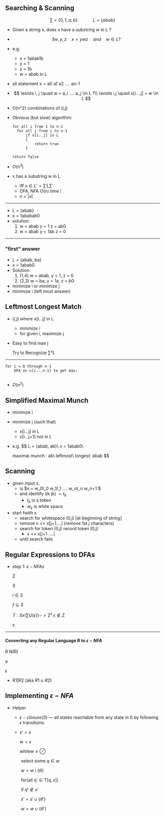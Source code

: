 ## Searching & Scanning

$$
\sum = \{0,1,a,b\}   \quad\quad\quad	L = \{abab\}
$$

- Given a string x, does x have a substring w in L ?

- $$
  \exists w,y,z \quad x =  ywz \quad and \quad w\in L?
  $$

- e.g.

  -  x = 1abab1b
  -  y = 1 
  -  z = 1b
  -  w = abab in L

- all statement x = a0 a1 a2 …. an-1

- $$
  \exists i, j \quad w = a_i .... a_j \in L ?\\
  \exists i,j \quad x[i....j] = w \in L
  $$

- O(n^2) combinations of (i,j)

- Obvious (but slow) algorithm:

  ```
  for all i from 1 to n-1
  	for all j from i to n-1
  		if x[i..j] in L
  		{
            return true
  		}

  return false
  ```

- $O(n^3)$

- x has a substring w in L

  - iff $x \in L' = \sum' L \sum'$
  - DFA, NFA O(n) time !
  - n = |x|

------

- L = {abab}
- x = 1ababab0
- solution:
  1. w = abab y = 1 z = ab0
  2. w = abab y = 1ab z = 0

------

### "first" answer

- L = {abab, ba}
- x = 1abab0
- Solution:
  1. (1,4) w = abab, y = 1, z = 0
  2. (2,3) w = ba, y = 1a, z = b0
- minimize i or minimize j
- minimize i (left most answer)



## Leftmost Longest Match

- (i,j) where x[i…j] in L

  - minimize i
  - for given i, maximize j

- Easy to find max j

  Try to Recognize $\sum *L$

------

```
for i = 0 through n-1
	DFA on x[i...n-1] to get max;
	
```

- $O(n^2)$

## Simplified Maximal Munch

- minimize i

- minimize j (such that) 

  - x[i…j] in L
  - x[i…j+1] not in L

- e.g. 
  $$
  L = \{abab, ab\}\\
  x = 1abab0\\

  maxima\ munch : ab\\
  leftmost\ longest: abab
  $$




## Scanning

- given input x,
  - is $x = w_0t_0 w_1t_1 …. w_nt_n w_n+1 $
  - and identify (ik jk) $= t_k$
    - $t_k$ is a token
    - $w_k$ is white space 
- start fwith x
  - search for whitespace (0,j) [at beginning of string]
  - remove x <= x[j+1….] (remove 1st j characters)
  - search for token (0,j) record token (0,j)
    - x <= x[j+1 ….]
  - until search fails


## Regular Expressions to DFAs

- step 1: $\epsilon - NFAs$

  $\Sigma$

  $S$

  $i \in S$

  $f \subseteq S$

  $T : Sx(\sum U\{\epsilon\}) -> 2^s$		$\epsilon \not\in \Sigma$

  s

------

#### Converting any Regular Language R to $\epsilon - NFA$

R 			N(R)

a

$\epsilon$



- R1|R2 (aka $R1 \cup R2$)

## Implementing $\epsilon - NFA$

- Helper

  - $\epsilon - closure(S)$ — all states reachable from any state in S by following $\epsilon$ transitions

  - $s' = s$

    $w = s$

    $while w \neq \oslash$

    ​	select some $q\in w$

    ​	$w = w \setminus\{\theta\}$

    ​	for(all q' $\in$ T[q, $\epsilon$])

    ​		if $q' \not\in s'$

    ​			$s' = s' \cup \{\theta'\}$

    ​			$w = w \cup \{\theta'\}$

    ​

    ​

